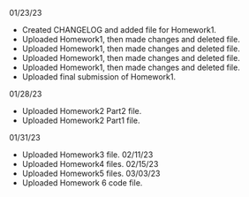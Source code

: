 01/23/23
- Created CHANGELOG and added file for Homework1.
- Uploaded Homework1, then made changes and deleted file. 
- Uploaded Homework1, then made changes and deleted file. 
- Uploaded Homework1, then made changes and deleted file. 
- Uploaded Homework1, then made changes and deleted file. 
- Uploaded final submission of Homework1. 

01/28/23
- Uploaded Homework2 Part2 file. 
- Uploaded Homework2 Part1 file. 

01/31/23
- Uploaded Homework3 file. 
02/11/23
- Uploaded Homework4 files. 
02/15/23
- Uploaded Homework5 files. 
03/03/23
- Uploaded Homework 6 code file. 


